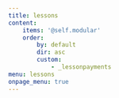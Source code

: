 ```yaml
---
title: lessons
content:
    items: '@self.modular'
    order:
        by: default
        dir: asc
        custom:
            - _lessonpayments
menu: lessons
onpage_menu: true
---
```

